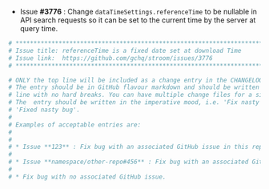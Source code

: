* Issue **#3776** : Change `dataTimeSettings.referenceTime` to be nullable in API search requests so it can be set to the current time by the server at query time.


```sh
# ********************************************************************************
# Issue title: referenceTime is a fixed date set at download Time
# Issue link:  https://github.com/gchq/stroom/issues/3776
# ********************************************************************************

# ONLY the top line will be included as a change entry in the CHANGELOG.
# The entry should be in GitHub flavour markdown and should be written on a SINGLE
# line with no hard breaks. You can have multiple change files for a single GitHub issue.
# The  entry should be written in the imperative mood, i.e. 'Fix nasty bug' rather than
# 'Fixed nasty bug'.
#
# Examples of acceptable entries are:
#
#
# * Issue **123** : Fix bug with an associated GitHub issue in this repository
#
# * Issue **namespace/other-repo#456** : Fix bug with an associated GitHub issue in another repository
#
# * Fix bug with no associated GitHub issue.
```
